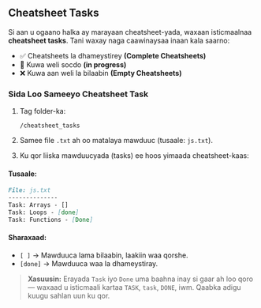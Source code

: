 ## Cheatsheet Tasks

Si aan u ogaano halka ay marayaan cheatsheet-yada, waxaan isticmaalnaa **cheatsheet tasks**. Tani waxay naga caawinaysaa inaan kala saarno:

* ✅ Cheatsheets la dhameystirey **(Complete Cheatsheets)**
* 🔄 Kuwa weli socdo **(in progress)**
* ❌ Kuwa aan weli la bilaabin **(Empty Cheatsheets)**

### Sida Loo Sameeyo Cheatsheet Task

1. Tag folder-ka:

   ```
   /cheatsheet_tasks
   ```
2. Samee file `.txt` ah oo matalaya mawduuc (tusaale: `js.txt`).
3. Ku qor liiska mawduucyada (tasks) ee hoos yimaada cheatsheet-kaas:

#### Tusaale:

```md
File: js.txt
--------------
Task: Arrays - []
Task: Loops - [done]
Task: Functions - [Done]
```

#### Sharaxaad:

* `[ ]` → Mawduuca lama bilaabin, laakiin waa qorshe.
* `[done]` → Mawduuca waa la dhameystiray.

> **Xasuusin:** Erayada `Task` iyo `Done` uma baahna inay si gaar ah loo qoro — waxaad u isticmaali kartaa `TASK`, `task`, `DONE`, iwm. Qaabka adigu kuugu sahlan uun ku qor.
